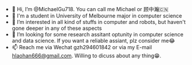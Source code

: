 - 👋 Hi, I’m @MichaelGu718. You can call me Michael or 顾中瀚🇨🇳
- 🥰 I'm a student in University of Melbourne major in computer science
- 👀 I’m interested in all kind of stuffs in computer and robots, but haven't gone deeper in any of these aspects
- 💞️ I’m looking for some research assitant optunity in computer science and data science. If you want a reliable assiant, plz consider me😂
- 📫 Reach me via Wechat gzh294601842 or via my E-mail hlaohan666@gmail.com. Willing to dicuss about any thing😁.

<!---
MichaelGu718/MichaelGu718 is a ✨ special ✨ repository because its `README.md` (this file) appears on your GitHub profile.
You can click the Preview link to take a look at your changes.
--->
